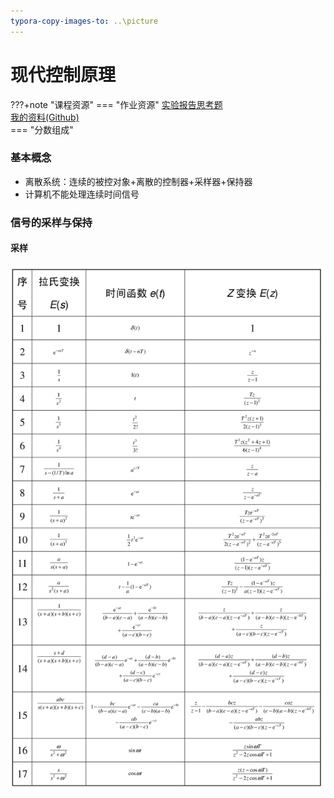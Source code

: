```yaml
---
typora-copy-images-to: ..\picture
---
```


# 现代控制原理

???+note "课程资源"
    === "作业资源"
       [实验报告思考题](https://max.book118.com/html/2016/1119/63994559.shtm)<br>
       [我的资料(Github)](https://github.com/awslasasd/Modern-control-principles)<br>
    === "分数组成"

### 基本概念

- 离散系统：连续的被控对象+离散的控制器+采样器+保持器
- 计算机不能处理连续时间信号

### 信号的采样与保持

#### 采样

![46jegjqb](../picture/46jegjqb.png)
